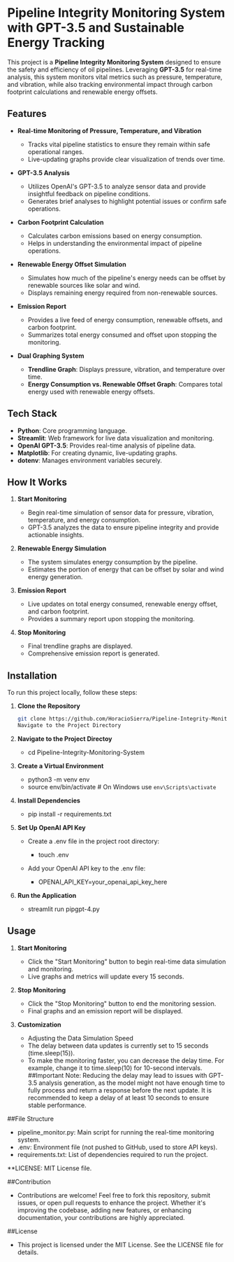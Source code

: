 # Pipeline Integrity Monitoring System with GPT-3.5 and Sustainable Energy Tracking
This project is a **Pipeline Integrity Monitoring System** designed to ensure the safety and efficiency of oil pipelines. Leveraging **GPT-3.5** for real-time analysis, this system monitors vital metrics such as pressure, temperature, and vibration, while also tracking environmental impact through carbon footprint calculations and renewable energy offsets.

## Features

- **Real-time Monitoring of Pressure, Temperature, and Vibration**
  - Tracks vital pipeline statistics to ensure they remain within safe operational ranges.
  - Live-updating graphs provide clear visualization of trends over time.

- **GPT-3.5 Analysis**
  - Utilizes OpenAI's GPT-3.5 to analyze sensor data and provide insightful feedback on pipeline conditions.
  - Generates brief analyses to highlight potential issues or confirm safe operations.

- **Carbon Footprint Calculation**
  - Calculates carbon emissions based on energy consumption.
  - Helps in understanding the environmental impact of pipeline operations.

- **Renewable Energy Offset Simulation**
  - Simulates how much of the pipeline's energy needs can be offset by renewable sources like solar and wind.
  - Displays remaining energy required from non-renewable sources.

- **Emission Report**
  - Provides a live feed of energy consumption, renewable offsets, and carbon footprint.
  - Summarizes total energy consumed and offset upon stopping the monitoring.

- **Dual Graphing System**
  - **Trendline Graph**: Displays pressure, vibration, and temperature over time.
  - **Energy Consumption vs. Renewable Offset Graph**: Compares total energy used with renewable energy offsets.

## Tech Stack

- **Python**: Core programming language.
- **Streamlit**: Web framework for live data visualization and monitoring.
- **OpenAI GPT-3.5**: Provides real-time analysis of pipeline data.
- **Matplotlib**: For creating dynamic, live-updating graphs.
- **dotenv**: Manages environment variables securely.

## How It Works

1. **Start Monitoring**
   - Begin real-time simulation of sensor data for pressure, vibration, temperature, and energy consumption.
   - GPT-3.5 analyzes the data to ensure pipeline integrity and provide actionable insights.

2. **Renewable Energy Simulation**
   - The system simulates energy consumption by the pipeline.
   - Estimates the portion of energy that can be offset by solar and wind energy generation.

3. **Emission Report**
   - Live updates on total energy consumed, renewable energy offset, and carbon footprint.
   - Provides a summary report upon stopping the monitoring.

4. **Stop Monitoring**
   - Final trendline graphs are displayed.
   - Comprehensive emission report is generated.

## Installation

To run this project locally, follow these steps:

1. **Clone the Repository**

   ```bash
   git clone https://github.com/HoracioSierra/Pipeline-Integrity-Monitoring-System.git
   Navigate to the Project Directory

2. **Navigate to the Project Directoy**
   
   - cd Pipeline-Integrity-Monitoring-System
   
3. **Create a Virtual Environment**

   - python3 -m venv env
   - source env/bin/activate   # On Windows use `env\Scripts\activate`
   
4. **Install Dependencies**

   - pip install -r requirements.txt
   
5. **Set Up OpenAI API Key**

   * Create a .env file in the project root directory:
   
     - touch .env
   * Add your OpenAI API key to the .env file:
     
     - OPENAI_API_KEY=your_openai_api_key_here

6. **Run the Application**
    - streamlit run pipgpt-4.py
      
## Usage

1. **Start Monitoring**
   - Click the "Start Monitoring" button to begin real-time data simulation and monitoring.
   - Live graphs and metrics will update every 15 seconds.

2. **Stop Monitoring**
    - Click the "Stop Monitoring" button to end the monitoring session.
    - Final graphs and an emission report will be displayed.
      
3. **Customization**
    - Adjusting the Data Simulation Speed
    - The delay between data updates is currently set to 15 seconds (time.sleep(15)).
    - To make the monitoring faster, you can decrease the delay time. For example, change it to time.sleep(10) for 10-second intervals.
   ##Important Note: Reducing the delay may lead to issues with GPT-3.5 analysis generation, as the model might not have enough time to fully process and return a response before the next update. It is recommended to keep a delay of at least 10 seconds to ensure stable performance.

##File Structure
 - pipeline_monitor.py: Main script for running the real-time monitoring system.
 - .env: Environment file (not pushed to GitHub, used to store API keys).
 - requirements.txt: List of dependencies required to run the project.
 
**LICENSE: MIT License file.

##Contribution
  - Contributions are welcome! Feel free to fork this repository, submit issues, or open pull requests to enhance the project. Whether it's improving the codebase, adding new features, or enhancing documentation, your contributions are highly appreciated.

##License
  - This project is licensed under the MIT License. See the LICENSE file for details.
